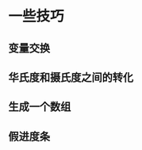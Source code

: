 # 一些技巧
## 变量交换
<script>
[foo, bar] = [bar, foo]
</script>
## 华氏度和摄氏度之间的转化
<script>
    const celsiusToFahrenheit = (celsius) => celsius * 9/5 + 32;
    const fahrenheitToCelsius = (fahrenheit) => (fahrenheit - 32) * 5/9;
</script>
## 生成一个数组
<script> 
    const list = new Array(100).fill(0).map(() => Math.floor(Math.random() * 100))
</script>
## 假进度条
<script>
pnpm add fake-progress
import FakeProgress from 'fake-progress'
const fake = new FakeProgress({
    timeConstant: 10000,
    autoStart: true,
})
 显示 ===> fake.progress

 绑定组件 ===> parseInt(fake.progress * 100);

 结束 ===> fake.end()

</script>










